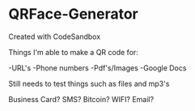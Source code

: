# QRFace-Generator
Created with CodeSandbox


Things I'm able to make a QR code for:

-URL's
-Phone numbers
-Pdf's/Images
-Google Docs

Still needs to test things such as files and mp3's

Business Card?
SMS?
Bitcoin?
WIFI?
Email?
